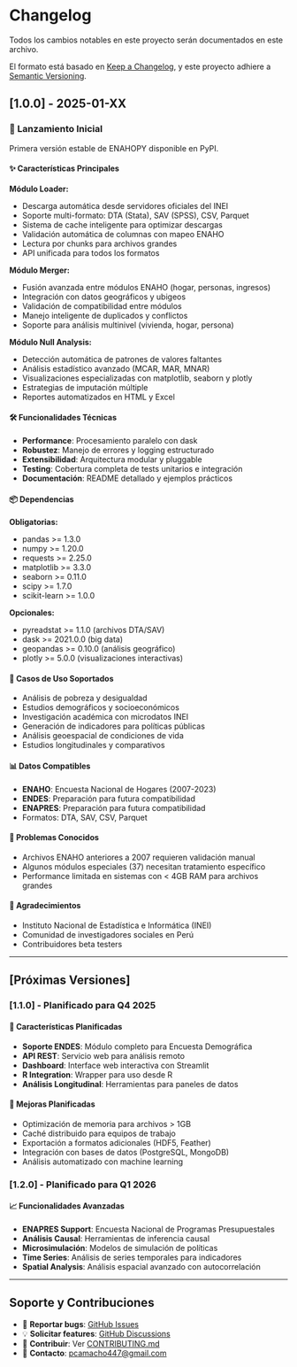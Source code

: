# Changelog

Todos los cambios notables en este proyecto serán documentados en este archivo.

El formato está basado en [Keep a Changelog](https://keepachangelog.com/en/1.0.0/),
y este proyecto adhiere a [Semantic Versioning](https://semver.org/spec/v2.0.0.html).

## [1.0.0] - 2025-01-XX

### 🎉 Lanzamiento Inicial

Primera versión estable de ENAHOPY disponible en PyPI.

#### ✨ Características Principales

**Módulo Loader:**
- Descarga automática desde servidores oficiales del INEI
- Soporte multi-formato: DTA (Stata), SAV (SPSS), CSV, Parquet
- Sistema de cache inteligente para optimizar descargas
- Validación automática de columnas con mapeo ENAHO
- Lectura por chunks para archivos grandes
- API unificada para todos los formatos

**Módulo Merger:**
- Fusión avanzada entre módulos ENAHO (hogar, personas, ingresos)
- Integración con datos geográficos y ubigeos
- Validación de compatibilidad entre módulos
- Manejo inteligente de duplicados y conflictos
- Soporte para análisis multinivel (vivienda, hogar, persona)

**Módulo Null Analysis:**
- Detección automática de patrones de valores faltantes
- Análisis estadístico avanzado (MCAR, MAR, MNAR)
- Visualizaciones especializadas con matplotlib, seaborn y plotly
- Estrategias de imputación múltiple
- Reportes automatizados en HTML y Excel

#### 🛠️ Funcionalidades Técnicas

- **Performance**: Procesamiento paralelo con dask
- **Robustez**: Manejo de errores y logging estructurado
- **Extensibilidad**: Arquitectura modular y pluggable
- **Testing**: Cobertura completa de tests unitarios e integración
- **Documentación**: README detallado y ejemplos prácticos

#### 📦 Dependencias

**Obligatorias:**
- pandas >= 1.3.0
- numpy >= 1.20.0
- requests >= 2.25.0
- matplotlib >= 3.3.0
- seaborn >= 0.11.0
- scipy >= 1.7.0
- scikit-learn >= 1.0.0

**Opcionales:**
- pyreadstat >= 1.1.0 (archivos DTA/SAV)
- dask >= 2021.0.0 (big data)
- geopandas >= 0.10.0 (análisis geográfico)
- plotly >= 5.0.0 (visualizaciones interactivas)

#### 🎯 Casos de Uso Soportados

- Análisis de pobreza y desigualdad
- Estudios demográficos y socioeconómicos
- Investigación académica con microdatos INEI
- Generación de indicadores para políticas públicas
- Análisis geoespacial de condiciones de vida
- Estudios longitudinales y comparativos

#### 📊 Datos Compatibles

- **ENAHO**: Encuesta Nacional de Hogares (2007-2023)
- **ENDES**: Preparación para futura compatibilidad
- **ENAPRES**: Preparación para futura compatibilidad
- Formatos: DTA, SAV, CSV, Parquet

#### 🐛 Problemas Conocidos

- Archivos ENAHO anteriores a 2007 requieren validación manual
- Algunos módulos especiales (37) necesitan tratamiento específico
- Performance limitada en sistemas con < 4GB RAM para archivos grandes

#### 🙏 Agradecimientos

- Instituto Nacional de Estadística e Informática (INEI)
- Comunidad de investigadores sociales en Perú
- Contribuidores beta testers

---

## [Próximas Versiones]

### [1.1.0] - Planificado para Q4 2025

#### 🔮 Características Planificadas

- **Soporte ENDES**: Módulo completo para Encuesta Demográfica
- **API REST**: Servicio web para análisis remoto
- **Dashboard**: Interface web interactiva con Streamlit
- **R Integration**: Wrapper para uso desde R
- **Análisis Longitudinal**: Herramientas para paneles de datos

#### 🚀 Mejoras Planificadas

- Optimización de memoria para archivos > 1GB
- Caché distribuido para equipos de trabajo
- Exportación a formatos adicionales (HDF5, Feather)
- Integración con bases de datos (PostgreSQL, MongoDB)
- Análisis automatizado con machine learning

### [1.2.0] - Planificado para Q1 2026

#### 📈 Funcionalidades Avanzadas

- **ENAPRES Support**: Encuesta Nacional de Programas Presupuestales
- **Análisis Causal**: Herramientas de inferencia causal
- **Microsimulación**: Modelos de simulación de políticas
- **Time Series**: Análisis de series temporales para indicadores
- **Spatial Analysis**: Análisis espacial avanzado con autocorrelación

---

## Soporte y Contribuciones

- 🐛 **Reportar bugs**: [GitHub Issues](https://github.com/elpapx/enahopy/issues)
- 💡 **Solicitar features**: [GitHub Discussions](https://github.com/elpapx/enahopy/discussions)
- 🤝 **Contribuir**: Ver [CONTRIBUTING.md](CONTRIBUTING.md)
- 📧 **Contacto**: pcamacho447@gmail.com